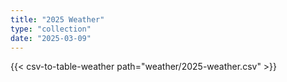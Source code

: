 ```yaml
---
title: "2025 Weather"
type: "collection"
date: "2025-03-09"
---
```


{{< csv-to-table-weather path="weather/2025-weather.csv" >}}
